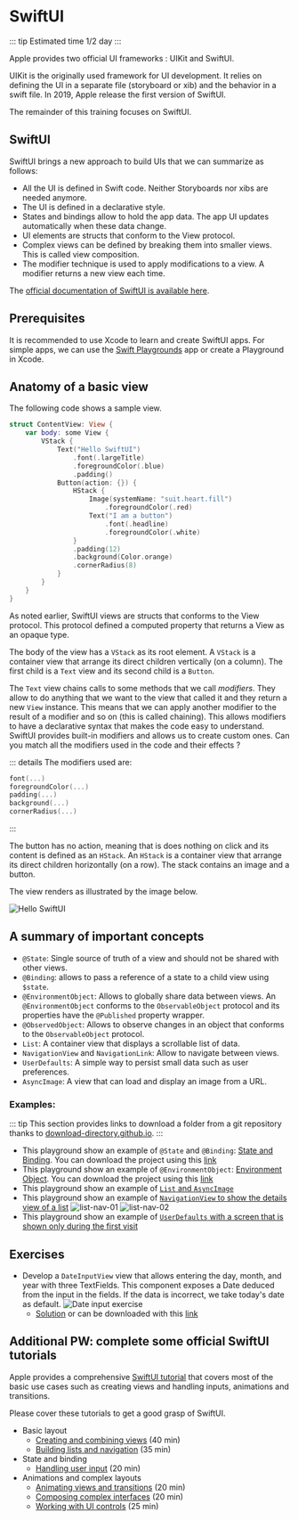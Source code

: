 # SwiftUI

::: tip Estimated time
1/2 day
:::

Apple provides two official UI frameworks : UIKit and SwiftUI.

UIKit is the originally used framework for UI development.
It relies on defining the UI in a separate file (storyboard or xib) and the behavior in a swift file.
In 2019, Apple release the first version of SwiftUI.

The remainder of this training focuses on SwiftUI.

## SwiftUI

SwiftUI brings a new approach to build UIs that we can summarize as follows:

- All the UI is defined in Swift code. Neither Storyboards nor xibs are needed anymore.
- The UI is defined in a declarative style.
- States and bindings allow to hold the app data. The app UI updates automatically when these data change.
- UI elements are structs that conform to the View protocol.
- Complex views can be defined by breaking them into smaller views. This is called view composition.
- The modifier technique is used to apply modifications to a view. A modifier returns a new view each time.

The [official documentation of SwiftUI is available here](https://developer.apple.com/documentation/swiftui).

## Prerequisites

It is recommended to use Xcode to learn and create SwiftUI apps.
For simple apps, we can use the [Swift Playgrounds](https://www.apple.com/swift/playgrounds/) app or create a Playground in Xcode.

## Anatomy of a basic view

The following code shows a sample view.

```swift
struct ContentView: View {
    var body: some View {
        VStack {
            Text("Hello SwiftUI")
                .font(.largeTitle)
                .foregroundColor(.blue)
                .padding()
            Button(action: {}) {
                HStack {
                    Image(systemName: "suit.heart.fill")
                        .foregroundColor(.red)
                    Text("I am a button")
                        .font(.headline)
                        .foregroundColor(.white)
                }
                .padding(12)
                .background(Color.orange)
                .cornerRadius(8)
            }
        }
    }
}
```

As noted earlier, SwiftUI views are structs that conforms to the View protocol.
This protocol defined a computed property that returns a View as an opaque type.

The body of the view has a `VStack` as its root element.
A `VStack` is a container view that arrange its direct children vertically (on a column).
The first child is a `Text` view and its second child is a `Button`.

The `Text` view chains calls to some methods that we call _modifiers_.
They allow to do anything that we want to the view that called it and they return a new `View` instance.
This means that we can apply another modifier to the result of a modifier and so on (this is called chaining).
This allows modifiers to have a declarative syntax that makes the code easy to understand.
SwiftUI provides built-in modifiers and allows us to create custom ones.
Can you match all the modifiers used in the code and their effects ?

::: details The modifiers used are:

```swift
font(...)
foregroundColor(...)
padding(...)
background(...)
cornerRadius(...)
```

:::

The button has no action, meaning that is does nothing on click and its content is defined as an `HStack`.
An `HStack` is a container view that arrange its direct children horizontally (on a row).
The stack contains an image and a button.

The view renders as illustrated by the image below.

![Hello SwiftUI](../assets/hello-swiftui.png)

## A summary of important concepts

- `@State`: Single source of truth of a view and should not be shared with other views.
- `@Binding`: allows to pass a reference of a state to a child view using `$state`.
- `@EnvironmentObject`: Allows to globally share data between views. An `@EnvironmentObject` conforms to the `ObservableObject` protocol and its properties have the `@Published` property wrapper.
- `@ObservedObject`: Allows to observe changes in an object that conforms to the `ObservableObject` protocol.
- `List`: A container view that displays a scrollable list of data.
- `NavigationView` and `NavigationLink`: Allow to navigate between views.
- `UserDefaults`: A simple way to persist small data such as user preferences.
- `AsyncImage`: A view that can load and display an image from a URL.

### Examples:

::: tip
This section provides links to download a folder from a git repository thanks to [download-directory.github.io](https://download-directory.github.io).
:::

- This playground show an example of `@State` and `@Binding`: [State and Binding](https://github.com/worldline/ios-training/tree/main/samples/SwiftUI-00-state-binding.swiftpm). You can download the project using this [link](https://download-directory.github.io/?url=https%3A%2F%2Fgithub.com%2Fworldline%2Fios-training%2Ftree%2Fmain%2Fsamples%2FSwiftUI-00-state-binding.swiftpm)
- This playground show an example of `@EnvironmentObject`: [Environment Object](https://github.com/worldline/ios-training/tree/main/samples/SwiftUI-01-environment-object.swiftpm). You can download the project using this [link](https://download-directory.github.io/?url=https%3A%2F%2Fgithub.com%2Fworldline%2Fios-training%2Ftree%2Fmain%2Fsamples%2FSwiftUI-01-environment-object.swiftpm)
- This playground show an example of [`List` and `AsyncImage`](https://github.com/worldline/ios-training/tree/main/samples/SwiftUI-03-list.swiftpm)
- This playground show an example of [`NavigationView` to show the details view of a list](https://github.com/worldline/ios-training/tree/main/samples/SwiftUI-04-list-navigation.swiftpm)
    ![list-nav-01](../assets/list-nav-01.png)
    ![list-nav-02](../assets/list-nav-02.png)
- This playground show an example of [`UserDefaults` with a screen that is shown only during the first visit](https://github.com/worldline/ios-training/tree/main/samples/SwiftUI-05-1st-visit.swiftpm)


## Exercises

- Develop a `DateInputView` view that allows entering the day, month, and year with three TextFields. This component exposes a Date deduced from the input in the fields. If the data is incorrect, we take today's date as default.
    ![Date input exercise](../assets/date-input-exercise.png)
    - [Solution](https://github.com/worldline/ios-training/tree/main/samples/SwiftUI-02-binding-state-exercise.swiftpm) or can be downloaded with this [link](https://download-directory.github.io/?url=https%3A%2F%2Fgithub.com%2Fworldline%2Fios-training%2Ftree%2Fmain%2Fsamples%2FSwiftUI-02-binding-state-exercise.swiftpm)

## Additional PW: complete some official SwiftUI tutorials

Apple provides a comprehensive [SwiftUI tutorial](https://developer.apple.com/tutorials/swiftui) that covers most of the basic use cases such as creating views and handling inputs, animations and transitions.

Please cover these tutorials to get a good grasp of SwiftUI.

- Basic layout
  - [Creating and combining views](https://developer.apple.com/tutorials/swiftui/creating-and-combining-views) (40 min)
  - [Building lists and navigation](https://developer.apple.com/tutorials/swiftui/building-lists-and-navigation) (35 min)
- State and binding
  - [Handling user input](https://developer.apple.com/tutorials/swiftui/handling-user-input) (20 min)
- Animations and complex layouts
  - [Animating views and transitions](https://developer.apple.com/tutorials/swiftui/animating-views-and-transitions) (20 min)
  - [Composing complex interfaces](https://developer.apple.com/tutorials/swiftui/composing-complex-interfaces) (20 min)
  - [Working with UI controls](https://developer.apple.com/tutorials/swiftui/working-with-ui-controls) (25 min)
